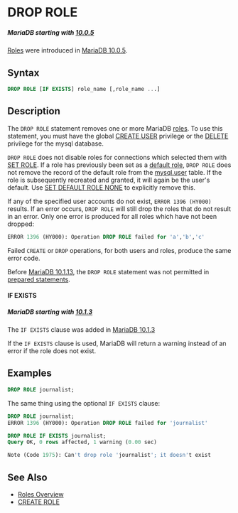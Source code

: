 # DROP ROLE

##### MariaDB starting with [10.0.5](/kb/en/mariadb-1005-release-notes/)

[Roles](/mariadb-administration/user-server-security/user-account-management/roles/) were introduced in [MariaDB 10.0.5](/kb/en/mariadb-1005-release-notes/).

## Syntax

```sql
DROP ROLE [IF EXISTS] role_name [,role_name ...]
```

## Description

The `DROP ROLE` statement removes one or more MariaDB [roles](/mariadb-administration/user-server-security/user-account-management/roles/). To use this
statement, you must have the global [CREATE USER](/kb/en/grant/#create-user) privilege or
the [DELETE](/kb/en/grant/#table-privileges) privilege for the mysql database.

`DROP ROLE` does not disable roles for connections which selected them with [SET ROLE](/sql-statements-structure/sql-statements/account-management-sql-commands/set-role/). If a role has previously been set as a [default role](/sql-statements-structure/sql-statements/account-management-sql-commands/set-default-role/), `DROP ROLE` does not remove the record of the default role from the [mysql.user](/kb/en/mysqluser-table/) table. If the role is subsequently recreated and granted, it will again be the user's default. Use [SET DEFAULT ROLE NONE](/sql-statements-structure/sql-statements/account-management-sql-commands/set-default-role/) to explicitly remove this.

If any of the specified user accounts do not exist, `ERROR 1396 (HY000)`
results. If an error occurs, `DROP ROLE` will still drop the roles that
do not result in an error. Only one error is produced for all roles which have not been dropped:

```sql
ERROR 1396 (HY000): Operation DROP ROLE failed for 'a','b','c'
```

Failed `CREATE` or `DROP` operations, for both users and roles, produce the same error code.

Before [MariaDB 10.1.13](/kb/en/mariadb-10113-release-notes/), the `DROP ROLE` statement was not permitted in [prepared statements](/sql-statements-structure/sql-statements/prepared-statements/).

#### IF EXISTS

##### MariaDB starting with [10.1.3](/kb/en/mariadb-1013-release-notes/)

The `IF EXISTS` clause was added in [MariaDB 10.1.3](/kb/en/mariadb-1013-release-notes/)

If the `IF EXISTS` clause is used, MariaDB will return a warning instead of an error if the role does not exist.

## Examples

```sql
DROP ROLE journalist;
```

The same thing using the optional `IF EXISTS` clause:

```sql
DROP ROLE journalist;
ERROR 1396 (HY000): Operation DROP ROLE failed for 'journalist'

DROP ROLE IF EXISTS journalist;
Query OK, 0 rows affected, 1 warning (0.00 sec)

Note (Code 1975): Can't drop role 'journalist'; it doesn't exist
```

## See Also

- [Roles Overview](/kb/en/roles-overview/)
- [CREATE ROLE](/sql-statements-structure/sql-statements/account-management-sql-commands/create-role/)